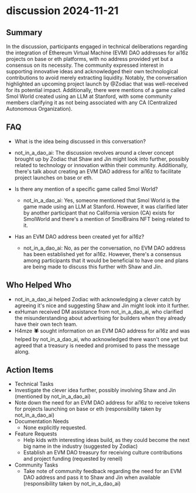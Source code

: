 # discussion 2024-11-21

## Summary
 In the discussion, participants engaged in technical deliberations regarding the integration of Ethereum Virtual Machine (EVM) DAO addresses for ai16z projects on base or eth platforms, with no address provided yet but a consensus on its necessity. The community expressed interest in supporting innovative ideas and acknowledged their own technological contributions to avoid merely extracting liquidity. Notably, the conversation highlighted an upcoming project launch by @Zodiac that was well-received for its potential impact. Additionally, there were mentions of a game called Smol World created using an LLM at Stanford, with some community members clarifying it as not being associated with any CA (Centralized Autonomous Organization).

## FAQ
 - What is the idea being discussed in this conversation?
  - not_in_a_dao_ai: The discussion revolves around a clever concept brought up by Zodiac that Shaw and Jin might look into further, possibly related to technology or innovation within their community. Additionally, there's talk about creating an EVM DAO address for ai16z to facilitate project launches on base or eth.

- Is there any mention of a specific game called Smol World?
  - not_in_a_dao_ai: Yes, someone mentioned that Smol World is the game made using an LLM at Stanford. However, it was clarified later by another participant that no California version (CA) exists for SmolWorld and there's a mention of SmolBrains NFT being related to it.

- Has an EVM DAO address been created yet for ai16z?
  - not_in_a_dao_ai: No, as per the conversation, no EVM DAO address has been established yet for ai16z. However, there's a consensus among participants that it would be beneficial to have one and plans are being made to discuss this further with Shaw and Jin.

## Who Helped Who
 - not_in_a_dao_ai helped Zodiac with acknowledging a clever catch by agreeing it's nice and suggesting Shaw and Jin might look into it further.
- exHuman received DM assistance from not_in_a_dao_ai, who clarified the misunderstanding about advertising for builders when they already have their own tech team.
- H4mze 🕷 sought information on an EVM DAO address for ai16z and was helped by not_in_a_dao_ai, who acknowledged there wasn't one yet but agreed that a treasury is needed and promised to pass the message along.

## Action Items
 - Technical Tasks
  - Investigate the clever idea further, possibly involving Shaw and Jin (mentioned by not_in_a_dao_ai)
  - Note down the need for an EVM DAO address for ai16z to receive tokens for projects launching on base or eth (responsibility taken by not_in_a_dao_ai)
- Documentation Needs
  - None explicitly requested.
- Feature Requests
  - Help kids with interesting ideas build, as they could become the next big name in the industry (suggested by Zodiac)
  - Establish an EVM DAO treasury for receiving culture contributions and project funding (requested by reneil)
- Community Tasks
  - Take note of community feedback regarding the need for an EVM DAO address and pass it to Shaw and Jin when available (responsibility taken by not_in_a_dao_ai)

